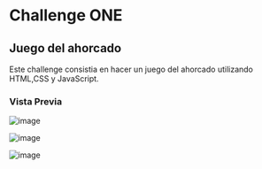 # Challenge ONE 
## Juego del ahorcado


Este challenge consistia en hacer un juego del ahorcado utilizando HTML,CSS y JavaScript.

### Vista Previa

![image](https://user-images.githubusercontent.com/65424066/193356479-8d731668-e9e9-404b-b1d3-c833c9dcd271.png)

![image](https://user-images.githubusercontent.com/65424066/193356394-3e0138bb-5ac3-4318-a0e4-96ee8f32e804.png)

![image](https://user-images.githubusercontent.com/65424066/193357426-b049a157-7313-42ca-8e89-1034b50cd50f.png)
